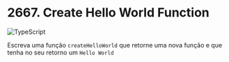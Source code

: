 # 2667. Create Hello World Function
![TypeScript](https://img.shields.io/badge/typescript-%23007ACC.svg?style=for-the-badge&logo=typescript&logoColor=white)

Escreva uma função ``createHelloWorld`` que retorne uma nova função e que tenha no seu retorno um ``Hello World``

